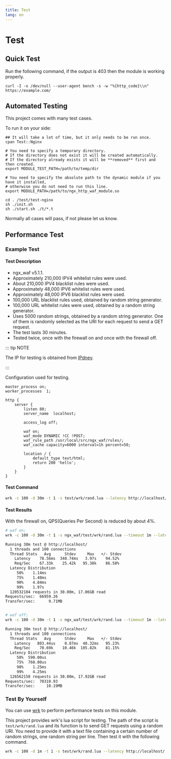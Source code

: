 ```yaml
---
title: Test
lang: en
---
```


# Test

## Quick Test

Run the following command, if the output is 403 then the module is working properly.

```shell
curl -I -o /dev/null --user-agent bench -s -w "%{http_code}\\n" https://example.com/
```

## Automated Testing

This project comes with many test cases.

To run it on your side:

```shell
## It will take a lot of time, but it only needs to be run once.
cpan Test::Nginx

# You need to specify a temporary directory.
# If the directory does not exist it will be created automatically.
# If the directory already exists it will be **removed** first and then created.
export MODULE_TEST_PATH=/path/to/temp/dir

# You need to specify the absolute path to the dynamic module if you have it installed, 
# otherwise you do not need to run this line.
export MODULE_PATH=/path/to/ngx_http_waf_module.so

cd . /test/test-nginx
sh ./init.sh
sh ./start.sh ./t/*.t
```

Normally all cases will pass, if not please let us know.

## Performance Test

### Example Test

#### Test Description

* ngx_waf v5.1.1.
* Approximately 210,000 IPV4 whitelist rules were used.
* About 210,000 IPV4 blacklist rules were used.
* Approximately 48,000 IPV6 whitelist rules were used.
* Approximately 48,000 IPV6 blacklist rules were used.
* 100,000 URL blacklist rules used, obtained by random string generator.
* 100,000 URL whitelist rules were used, obtained by a random string generator.
* Uses 5000 random strings, obtained by a random string generator. One of them is randomly selected as the URI for each request to send a GET request.
* The test lasts 30 minutes.
* Tested twice, once with the firewall on and once with the firewall off.

::: tip NOTE

The IP for testing is obtained from [IPdney](https://www.ipdeny.com/ipblocks/).

:::

Configuration used for testing.

```nginx
master_process on;
worker_processes  1;

http {
    server {
        listen 80;
        server_name  localhost;

        access_log off;
        
        waf on;
        waf_mode DYNAMIC !CC !POST;
        waf_rule_path /usr/local/src/ngx_waf/rules/;
        waf_cache capacity=6000 interval=1h percent=50;

        location / {
            default_type text/html;
            return 200 'hello';
        }
    }
}
```

#### Test Command

```sh
wrk -c 100 -d 30m -t 1 -s test/wrk/rand.lua --latency http://localhost/ -- /path/to/rand-str.txt
```

#### Test Results

With the firewall on, QPS(Queries Per Second) is reduced by about 4%.

```sh
# waf on;
wrk -c 100 -d 30m -t 1 -s ngx_waf/test/wrk/rand.lua --timeout 1m --latency http://localhost/ -- /usr/local/src/ngx_waf/txt.txt

Running 30m test @ http://localhost/
  1 threads and 100 connections
  Thread Stats   Avg      Stdev     Max   +/- Stdev
    Latency    78.56ms  340.74ms   3.97s    94.52%
    Req/Sec    67.33k    25.42k   95.38k    86.58%
  Latency Distribution
     50%    1.14ms
     75%    1.48ms
     90%    4.84ms
     99%    1.97s
  120532104 requests in 30.00m, 17.06GB read
Requests/sec:  66959.26
Transfer/sec:      9.71MB


# waf off;
wrk -c 100 -d 30m -t 1 -s ngx_waf/test/wrk/rand.lua --timeout 1m --latency http://localhost/ -- /usr/local/src/ngx_waf/txt.txt

Running 30m test @ http://localhost/
  1 threads and 100 connections
  Thread Stats   Avg      Stdev     Max   +/- Stdev
    Latency   803.44us    0.87ms  40.32ms   95.23%
    Req/Sec    70.69k    10.46k  105.82k    81.15%
  Latency Distribution
     50%  590.00us
     75%  760.00us
     90%    1.25ms
     99%    4.25ms
  126562158 requests in 30.00m, 17.92GB read
Requests/sec:  70310.93
Transfer/sec:     10.19MB
```

### Test By Yourself

You can use [wrk](https://github.com/wg/wrk) to perform performance tests on this module.

This project provides wrk's lua script for testing. The path of the script is `test/wrk/rand.lua` and its function is to send GET requests using a random URI. You need to provide it with a text file containing a certain number of random strings, one random string per line. Then test it with the following command.

```sh
wrk -c 100 -d 1m -t 1 -s test/wrk/rand.lua --latency http://localhost/ -- /path/to/rand-str.txt
```